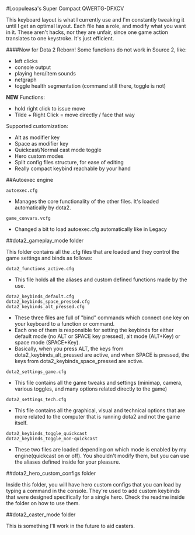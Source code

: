 #Loopuleasa's Super Compact QWERTG-DFXCV

This keyboard layout is what I currently use and I'm constantly tweaking it until I get an optimal layout.
Each file has a role, and modify what you want in it.
These aren't hacks, nor they are unfair, since one game action translates to one keystroke.
It's just efficient.

####Now for Dota 2 Reborn!
Some functions do not work in Source 2, like:
- left clicks
- console output
- playing hero/item sounds
- netgraph
- toggle health segmentation (command still there, toggle is not)

**NEW** Functions:
- hold right click to issue move
- Tilde + Right Click = move directly / face that way

Supported customization:
- Alt as modifier key
- Space as modifier key
- Quickcast/Normal cast mode toggle
- Hero custom modes
- Split config files structure, for ease of editing
- Really compact keybind reachable by your hand

##Autoexec engine

```
autoexec.cfg
```
- Manages the core functionality of the other files. It's loaded automatically by dota2. 
```
game_convars.vcfg
```
- Changed a bit to load autoexec.cfg automatically like in Legacy

##dota2_gameplay_mode folder

This folder contains all the .cfg files that are loaded
and they control the game settings and binds as follows:

```
dota2_functions_active.cfg
```
- This file holds all the aliases and custom defined functions made by the use.

```
dota2_keybinds_default.cfg
dota2_keybinds_space_pressed.cfg
dota2_keybinds_alt_pressed.cfg
```
- These three files are full of "bind" commands which connect one key on your keyboard to a function or command.
- Each one of them is responsible for setting the keybinds for either default mode (no ALT or SPACE key pressed), alt mode (ALT+Key) or space mode (SPACE+Key).
- Basically, when you press ALT, the keys from dota2_keybinds_alt_pressed are active, and when SPACE is pressed, the keys from dota2_keybinds_space_pressed are active.

```
dota2_settings_game.cfg
```
- This file contains all the game tweaks and settings (minimap, camera, various toggles, and many options related directly to the game)

```
dota2_settings_tech.cfg
```
- This file contains all the graphical, visual and technical options that are more related to the computer that is running dota2 and not the game itself.

```
dota2_keybinds_toggle_quickcast
dota2_keybinds_toggle_non-quickcast
```
- These two files are loaded depending on which mode is enabled by my engine(quickcast on or off). You shouldn't modify them, but you can use the aliases defined inside for your pleasure.

##dota2_hero_custom_configs folder

Inside this folder, you will have hero custom configs that 
you can load by typing a command in the console. 
They're used to add custom keybinds that were designed 
specifically for a single hero. 
Check the readme inside the folder on how to use them.

##dota2_caster_mode folder

This is something I'll work in the future to aid casters.

